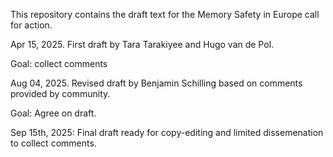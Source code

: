 This repository contains the draft text for the Memory Safety in Europe call for action. 

Apr 15, 2025. First draft by Tara Tarakiyee and Hugo van de Pol.

Goal: collect comments

Aug 04, 2025. Revised draft by Benjamin Schilling based on comments provided by community.

Goal: Agree on draft.

Sep 15th, 2025: Final draft ready for copy-editing and limited dissemenation to collect comments. 
